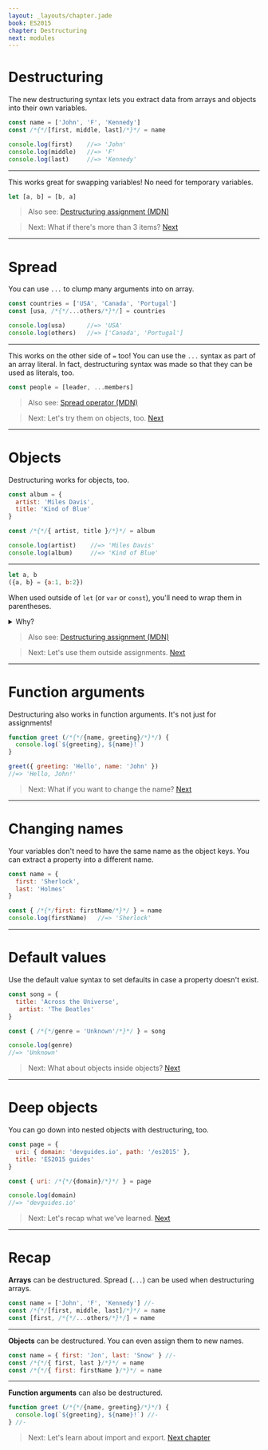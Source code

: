 ```yaml
---
layout: _layouts/chapter.jade
book: ES2015
chapter: Destructuring
next: modules
---
```


# Destructuring

The new destructuring syntax lets you extract data from arrays and objects into their own variables.

```js
const name = ['John', 'F', 'Kennedy']
const /*{*/[first, middle, last]/*}*/ = name

console.log(first)    //=> 'John'
console.log(middle)   //=> 'F'
console.log(last)     //=> 'Kennedy'
```

---

This works great for swapping variables! No need for temporary variables.

```js
let [a, b] = [b, a]
```

> Also see: [Destructuring assignment (MDN)](https://developer.mozilla.org/en-US/docs/Web/JavaScript/Reference/Operators/Destructuring_assignment)

<!-- -->

> Next: What if there's more than 3 items? [Next](#spread)

* * * *

# Spread

You can use `...` to clump many arguments into on array.

```js
const countries = ['USA', 'Canada', 'Portugal']
const [usa, /*{*/...others/*}*/] = countries

console.log(usa)      //=> 'USA'
console.log(others)   //=> ['Canada', 'Portugal']
```

---

This works on the other side of `=` too! You can use the `...` syntax as part of an array literal. In fact, destructuring syntax was made so that they can be used as literals, too.

```js
const people = [leader, ...members]
```

> Also see: [Spread operator (MDN)](https://developer.mozilla.org/en-US/docs/Web/JavaScript/Reference/Operators/Spread_operator)

<!-- -->

> Next: Let's try them on objects, too. [Next](#objects)

* * * *

# Objects

Destructuring works for objects, too.

```js
const album = {
  artist: 'Miles Davis',
  title: 'Kind of Blue'
}

const /*{*/{ artist, title }/*}*/ = album

console.log(artist)    //=> 'Miles Davis'
console.log(album)     //=> 'Kind of Blue'
```

---

```js
let a, b
({a, b} = {a:1, b:2})
```

When used outside of `let` (or `var` or `const`), you'll need to wrap them in parentheses.

<details>
<summary>Why?</summary>

The parentheses prevents `{a, b}` from being treated as a block statement. This is the same rule that prevents `{hi: 'world'};` from being a valid JS statement.
</details>

> Also see: [Destructuring assignment (MDN)](https://developer.mozilla.org/en-US/docs/Web/JavaScript/Reference/Operators/Destructuring_assignment)

<!-- -->

> Next: Let's use them outside assignments. [Next](#function-arguments)

* * * *

# Function arguments

Destructuring also works in function arguments. It's not just for assignments!

```js
function greet (/*{*/{name, greeting}/*}*/) {
  console.log(`${greeting}, ${name}!`)
}

greet({ greeting: 'Hello', name: 'John' })
//=> 'Hello, John!'
```

> Next: What if you want to change the name? [Next](#changing-names)

* * * *

# Changing names

Your variables don't need to have the same name as the object keys. You can extract a property into a different name.

```js
const name = {
  first: 'Sherlock',
  last: 'Holmes'
}

const { /*{*/first: firstName/*}*/ } = name
console.log(firstName)   //=> 'Sherlock'
```

<!-- {pre:.-light} -->

* * * *

# Default values

Use the default value syntax to set defaults in case a property doesn't exist.

```js
const song = {
  title: 'Across the Universe',
   artist: 'The Beatles'
}

const { /*{*/genre = 'Unknown'/*}*/ } = song

console.log(genre)
//=> 'Unknown'
```

> Next: What about objects inside objects? [Next](#deep-objects)

* * * *

# Deep objects

You can go down into nested objects with destructuring, too.

```js
const page = {
  uri: { domain: 'devguides.io', path: '/es2015' },
  title: 'ES2015 guides'
}

const { uri: /*{*/{domain}/*}*/ } = page

console.log(domain)
//=> 'devguides.io'
```

> Next: Let's recap what we've learned. [Next](#recap)

* * * *

# Recap

**Arrays** can be destructured. Spread (`...`) can be used when destructuring arrays.

```js
const name = ['John', 'F', 'Kennedy'] //-
const /*{*/[first, middle, last]/*}*/ = name
const [first, /*{*/...others/*}*/] = name
```

---

**Objects** can be destructured. You can even assign them to new names.

```js
const name = { first: 'Jon', last: 'Snow' } //-
const /*{*/{ first, last }/*}*/ = name
const /*{*/{ first: firstName }/*}*/ = name
```

---

**Function arguments** can also be destructured.

```js
function greet (/*{*/{name, greeting}/*}*/) {
  console.log(`${greeting}, ${name}!`) //-
} //-
```

> Next: Let's learn about import and export. [Next chapter](modules)
